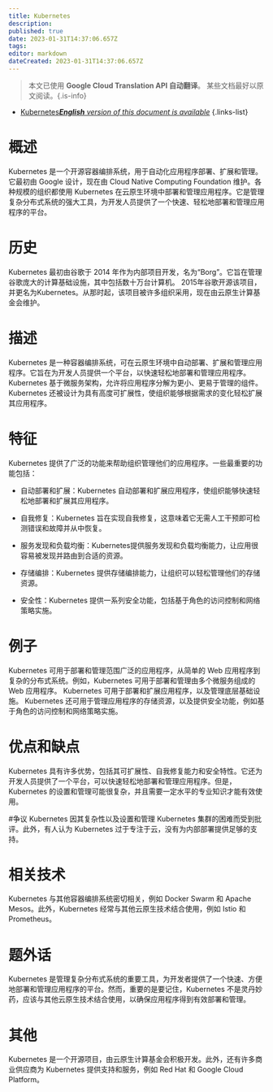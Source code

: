 ```yaml
---
title: Kubernetes
description: 
published: true
date: 2023-01-31T14:37:06.657Z
tags: 
editor: markdown
dateCreated: 2023-01-31T14:37:06.657Z
---
```


> 本文已使用 **Google Cloud Translation API 自动翻译**。
某些文档最好以原文阅读。{.is-info}

- [Kubernetes***English** version of this document is available*](/en/Knowledge-base/Dictionary/kubernetes)
{.links-list}


# 概述
Kubernetes 是一个开源容器编排系统，用于自动化应用程序部署、扩展和管理。它最初由 Google 设计，现在由 Cloud Native Computing Foundation 维护。各种规模的组织都使用 Kubernetes 在云原生环境中部署和管理应用程序。它是管理复杂分布式系统的强大工具，为开发人员提供了一个快速、轻松地部署和管理应用程序的平台。

# 历史
Kubernetes 最初由谷歌于 2014 年作为内部项目开发，名为“Borg”。它旨在管理谷歌庞大的计算基础设施，其中包括数十万台计算机。 2015年谷歌开源该项目，并更名为Kubernetes。从那时起，该项目被许多组织采用，现在由云原生计算基金会维护。

# 描述
Kubernetes 是一种容器编排系统，可在云原生环境中自动部署、扩展和管理应用程序。它旨在为开发人员提供一个平台，以快速轻松地部署和管理应用程序。 Kubernetes 基于微服务架构，允许将应用程序分解为更小、更易于管理的组件。 Kubernetes 还被设计为具有高度可扩展性，使组织能够根据需求的变化轻松扩展其应用程序。

# 特征
Kubernetes 提供了广泛的功能来帮助组织管理他们的应用程序。一些最重要的功能包括：

- 自动部署和扩展：Kubernetes 自动部署和扩展应用程序，使组织能够快速轻松地部署和扩展其应用程序。

- 自我修复：Kubernetes 旨在实现自我修复，这意味着它无需人工干预即可检测错误和故障并从中恢复。

- 服务发现和负载均衡：Kubernetes提供服务发现和负载均衡能力，让应用很容易被发现并路由到合适的资源。

- 存储编排：Kubernetes 提供存储编排能力，让组织可以轻松管理他们的存储资源。

- 安全性：Kubernetes 提供一系列安全功能，包括基于角色的访问控制和网络策略实施。

# 例子
Kubernetes 可用于部署和管理范围广泛的应用程序，从简单的 Web 应用程序到复杂的分布式系统。例如，Kubernetes 可用于部署和管理由多个微服务组成的 Web 应用程序。 Kubernetes 可用于部署和扩展应用程序，以及管理底层基础设施。 Kubernetes 还可用于管理应用程序的存储资源，以及提供安全功能，例如基于角色的访问控制和网络策略实施。

# 优点和缺点
Kubernetes 具有许多优势，包括其可扩展性、自我修复能力和安全特性。它还为开发人员提供了一个平台，可以快速轻松地部署和管理应用程序。但是，Kubernetes 的设置和管理可能很复杂，并且需要一定水平的专业知识才能有效使用。

#争议
Kubernetes 因其复杂性以及设置和管理 Kubernetes 集群的困难而受到批评。此外，有人认为 Kubernetes 过于专注于云，没有为内部部署提供足够的支持。

# 相关技术
Kubernetes 与其他容器编排系统密切相关，例如 Docker Swarm 和 Apache Mesos。此外，Kubernetes 经常与其他云原生技术结合使用，例如 Istio 和 Prometheus。

# 题外话
Kubernetes 是管理复杂分布式系统的重要工具，为开发者提供了一个快速、方便地部署和管理应用程序的平台。然而，重要的是要记住，Kubernetes 不是灵丹妙药，应该与其他云原生技术结合使用，以确保应用程序得到有效部署和管理。

# 其他
Kubernetes 是一个开源项目，由云原生计算基金会积极开发。此外，还有许多商业供应商为 Kubernetes 提供支持和服务，例如 Red Hat 和 Google Cloud Platform。